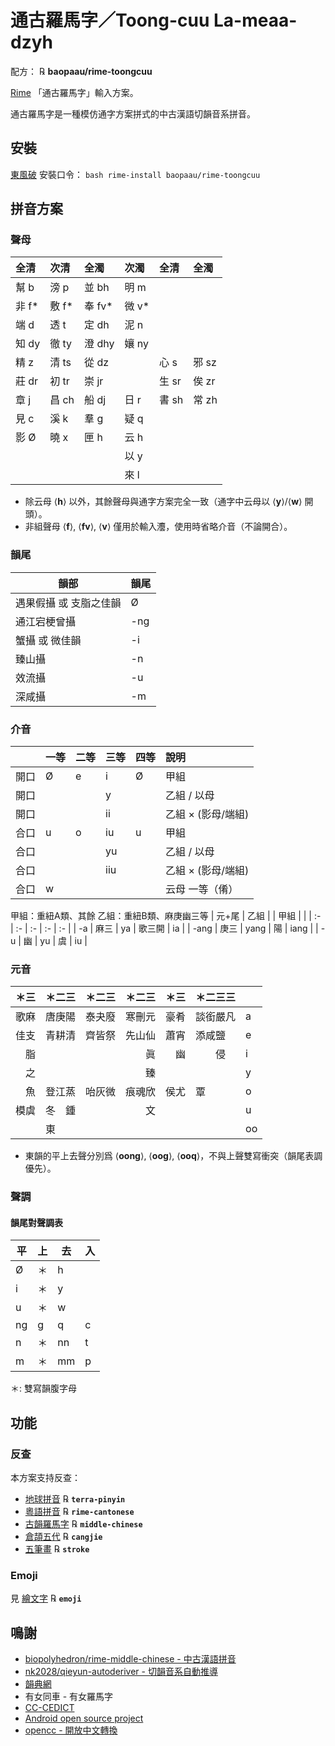 # 通古羅馬字／Toong-cuu La-meaa-dzyh

配方： ℞ **baopaau/rime-toongcuu**

[Rime](http://rime.im) 「通古羅馬字」輸入方案。

通古羅馬字是一種模仿通字方案拼式的中古漢語切韻音系拼音。

## 安裝

[東風破](https://github.com/rime/plum) 安裝口令： `bash rime-install baopaau/rime-toongcuu`

## 拼音方案
### 聲母
 | 全清   | 次清   | 全濁   | 次濁   | 全清   | 全濁   |
 | :-     | :-     | :-     | :-     | :-     | :-     |
 | 幫  b  | 滂  p  | 並 bh  | 明  m  |        |        |
 | 非  f* | 敷  f* | 奉 fv* | 微  v* |        |        |
 | 端  d  | 透  t  | 定 dh  | 泥  n  |        |        |
 | 知  dy | 徹  ty | 澄 dhy | 孃  ny |        |        |
 | 精  z  | 清  ts | 從 dz  |        | 心  s  | 邪  sz |
 | 莊  dr | 初  tr | 崇 jr  |        | 生  sr | 俟  zr |
 | 章  j  | 昌  ch | 船 dj  | 日  r  | 書  sh | 常  zh |
 | 見  c  | 溪  k  | 羣 g   | 疑  q  |        |        |
 | 影  Ø  | 曉  x  | 匣 h   | 云  h  |        |        |
 |        |        |        | 以  y  |        |        |
 |        |        |        | 來  l  |        |        |

* 除云母 ⟨**h**⟩ 以外，其餘聲母與通字方案完全一致（通字中云母以 ⟨**y**⟩/⟨**w**⟩ 開頭）。
* 非組聲母 ⟨**f**⟩, ⟨**fv**⟩, ⟨**v**⟩ 僅用於輸入灋，使用時省略介音（不論開合）。

### 韻尾
 | 韻部                   | 韻尾 |
 | --                     | --   |
 | 遇果假攝 或 支脂之佳韻 | Ø    |
 | 通江宕梗曾攝           | -ng  |
 | 蟹攝 或 微佳韻         | -i   |
 | 臻山攝                 | -n   |
 | 效流攝                 | -u   |
 | 深咸攝                 | -m   |

### 介音
 |      | 一等 | 二等 | 三等 | 四等 | 說明               |
 | :-   | :-   | :-   | :-   | :-   | :-                 |
 | 開口 | Ø    | e    | i    | Ø    | 甲組               |
 | 開口 |      |      | y    |      | 乙組 / 以母        |
 | 開口 |      |      | ii   |      | 乙組 × (影母/端組) |
 | 合口 | u    | o    | iu   | u    | 甲組               |
 | 合口 |      |      | yu   |      | 乙組 / 以母        |
 | 合口 |      |      | iiu  |      | 乙組 × (影母/端組) |
 | 合口 | w    |      |      |      | 云母 一等（倄）    |

甲組：重紐A類、其餘
乙組：重紐B類、麻庚幽三等
 | 元+尾 | 乙組 |      | 甲組   |      |
 | :-    | :-   | :-   | :-     | :-   |
 | -a    | 麻三 | ya   | 歌三開 | ia   |
 | -ang  | 庚三 | yang | 陽     | iang |
 | -u    | 幽   | yu   | 虞     | iu   |


### 元音
 | ＊三 | ＊二三 | ＊二三 | ＊二三 | ＊三 | ＊二三三 |    |
 | :-   | :-     | :-     | :-     | :-   | :-       | :- |
 | 歌麻 | 唐庚陽 | 泰夬廢 | 寒刪元 | 豪肴 | 談銜嚴凡 | a  |
 | 佳支 | 青耕清 | 齊皆祭 | 先山仙 | 蕭宵 | 添咸鹽　 | e  |
 | 　脂 | 　　　 | 　　　 | 　　眞 | 　幽 | 　　侵　 | i  |
 | 　之 | 　　　 | 　　　 | 　　臻 | 　　 | 　　　　 | y  |
 | 　魚 | 登江蒸 | 咍灰微 | 痕魂欣 | 侯尤 | 覃　　　 | o  |
 | 模虞 | 冬　鍾 | 　　　 | 　　文 | 　　 | 　　　　 | u  |
 | 　　 | 東　　 | 　　　 | 　　　 | 　　 | 　　　　 | oo |

* 東韻的平上去聲分別爲 ⟨**oong**⟩, ⟨**oog**⟩, ⟨**ooq**⟩，不與上聲雙寫衝突（韻尾表調優先）。

### 聲調

#### 韻尾對聲調表
 | 平 | 上 | 去 | 入 |
 | -- | -- | -- | -- |
 | Ø  | ＊ | h  |    |
 | i  | ＊ | y  |    |
 | u  | ＊ | w  |    |
 | ng | g  | q  | c  |
 | n  | ＊ | nn | t  |
 | m  | ＊ | mm | p  |

＊: 雙寫韻腹字母

<!--
### 韻母表
 |    | 一等    | 二等    | 三等    | 四等    |
 |    |         |         |         |         |
 | 開 | 歌 a    |         | 戈 ia   |         | ; 果攝 
 | 合 | 戈 ua   |         | 戈 iua  |         |
 | 開 |         | 麻 ea   | 麻 ya   |         | ; 假攝 
 | 合 |         | 麻 oa   |         |         |
 |    |         |         |         |         |
 |    | 模 u    |         | 虞 iu   |         | ; 遇攝
 |    |         |         | 魚 io   |         |
 |    |         |         |         |         |
 | 開 | 咍 oi   |         |         |         | ; 蟹攝
 | 合 | 灰 uoi  |         |         |         |
 | 開 |         | 佳 ae   |         |         |
 | 合 |         | 佳 oe   |         |         |
 | 開 |         | 皆 aei  |         | 齊 ei   |
 | 合 |         | 皆 oei  |         | 齊 uei  |
 | 開 |         |         | 祭 iey  |         |
 | 合 |         |         | 祭 iuey |         |
 | 開 |         |         | 祭 yey  |         | ; B
 | 合 |         |         | 祭 yuey |         | ; B
 | 開 | 泰 ay   | 夬 eay  | 廢 iay  |         |
 | 合 | 泰 uay  | 夬 oay  | 廢 iuay |         |
 |    |         |         |         |         |
 | 開 |         |         | 支 ie   |         | ; 止攝
 | 合 |         |         | 支 iue  |         |
 | 開 |         |         | 支 ye   |         | ; B
 | 合 |         |         | 支 yue  |         | ; B
 | 開 |         |         | 脂 i    |         |
 | 合 |         |         | 脂 iui  |         |
 | 開 |         |         | 脂 yi   |         | ; B
 | 合 |         |         | 脂 yui  |         | ; B
 | 開 |         |         | 之 y    |         |
 | 開 |         |         | 微 ioi  |         |
 | 合 |         |         | 微 iuoi |         |
 |    |         |         |         |         |
 | 開 | 豪 au   | 肴 eau  |         |         | ; 效攝
 | 開 |         |         | 宵 ieu  | 蕭 eu   |
 | 開 |         |         | 宵 yeu  |         |
 |    |         |         |         |         |
 | 開 | 侯 ou   |         |         |         | ; 流攝
 |    |         |         | 尤 iou  |         |
 |    |         |         | 幽 you  |         | ; 舊作yiu
 |    |         |         |         |         |
 |    |         |         |         |         |


-->
## 功能

### 反查
本方案支持反查：
  - [地球拼音](https://github.com/rime/rime-terra-pinyin) ℞ **`terra-pinyin`**
  - [粵語拼音](https://github.com/rime/rime-cantonese) ℞ **`rime-cantonese`**
  - [古韻羅馬字](https://github.com/rime/rime-middle-chinese) ℞ **`middle-chinese`**
  - [倉頡五代](https://github.com/rime/rime-cangjie) ℞ **`cangjie`**
  - [五筆畫](https://github.com/rime/rime-cantonese) ℞ **`stroke`**

### Emoji
見 [繪文字](https://github.com/rime/rime-emoji) ℞ **`emoji`**

## 鳴謝
* [biopolyhedron/rime-middle-chinese - 中古漢語拼音](https://github.com/biopolyhedron/rime-middle-chinese/)
* [nk2028/qieyun-autoderiver - 切韻音系自動推導](https://nk2028.shn.hk/qieyun-autoderiver/)
* [韻典網](https://ytenx.org/)
* 有女同車 - 有女羅馬字
* [CC-CEDICT](http://cc-cedict.org/)
* [Android open source project](http://android.git.kernel.org/?p=platform/packages/inputmethods/PinyinIME.git)
* [opencc - 開放中文轉換](http://code.google.com/p/opencc/)
